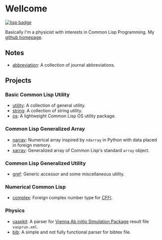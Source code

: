 # Wellcome

[![lisp badge](https://physcrf.github.io/lisp-logo/lisp-lizard-with-text.svg)](https://physcrf.github.io)


Basically I'm a physicist with interests in Common Lisp Programming. My [github homepage](https://github.com/physcrf).

## Notes

- [abbreviation](https://physcrf.github.io/abbrev/): A collection of journal abbreviations.

## Projects
### Basic Common Lisp Utility

- [utility](https://github.com/physcrf/utility): A collection of general utility.
- [string](https://github.com/physcrf/string): A collection of string utility.
- [os](https://github.com/physcrf/os): A lightweight Common Lisp OS utility package.

### Common Lisp Generalized Array

- [narray](https://github.com/physcrf/narray): Numerical array inspired by `ndarray` in Python with data placed in foreign memory.
- [xarray](https://github.com/physcrf/string): Generalized array of Common Lisp's standard `array` object.

### Common Lisp Generalized Utility

- [gref](https://github.com/physcrf/gref): Generic accessor and some miscellaneous utility.


### Numerical Common Lisp

- [complex](https://github.com/physcrf/complex): Foreign complex number type for [CFFI](https://common-lisp.net/project/cffi/).

### Physics

- [vaspkit](https://github.com/physcrf/vaspkit): A parser for [Vienna Ab initio Simulation Package](https://www.vasp.at/) result file `vasprun.xml`.
- [bib](https://github.com/physcrf/vaspkit): A simple and not fully functional parser for bibtex file.
